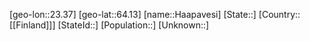 ﻿---
location: [64.13,23.37]
mapzoom: [7,12] 
mapmarker: city 
type: City
tags:
- geo/City


SpocWebEntityId: 30684
isDeleted: false
confidential: public

---
[geo-lon::23.37]
[geo-lat::64.13]
[name::Haapavesi]
[State::]
[Country::[[Finland]]]
[StateId::]
[Population::]
[Unknown::]

